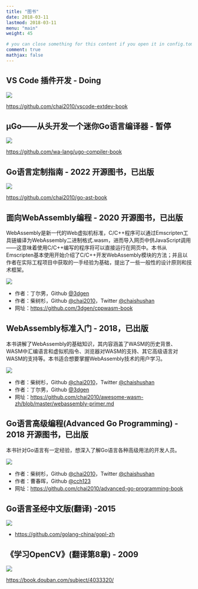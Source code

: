 ```yaml
---
title: "图书"
date: 2018-03-11
lastmod: 2018-03-11
menu: "main"
weight: 45

# you can close something for this content if you open it in config.toml.
comment: true
mathjax: false
---
```



## VS Code 插件开发 - Doing

![](https://chai2010.cn/vscode-extdev-book/cover.svg)

https://github.com/chai2010/vscode-extdev-book

## µGo——从头开发一个迷你Go语言编译器 - 暂停

![](/images/book-ugo.png)

https://github.com/wa-lang/ugo-compiler-book

## Go语言定制指南 - 2022 开源图书，已出版

![](/images/book-go-ast.jpg)

https://github.com/chai2010/go-ast-book

## 面向WebAssembly编程 - 2020 开源图书，已出版

WebAssembly是新一代的Web虚拟机标准，C/C++程序可以通过Emscripten工具链编译为WebAssembly二进制格式.wasm，进而导入网页中供JavaScript调用——这意味着使用C/C++编写的程序将可以直接运行在网页中。本书从Emscripten基本使用开始介绍了C/C++开发WebAssembly模块的方法；并且以作者在实际工程项目中获取的一手经验为基础，提出了一些一般性的设计原则和技术框架。

![](/images/book-wasm-02.jpg)

- 作者：丁尔男，Github [@3dgen](https://github.com/3dgen)
- 作者：柴树杉，Github [@chai2010](https://github.com/chai2010)，Twitter [@chaishushan](https://twitter.com/chaishushan)
- 网址：https://github.com/3dgen/cppwasm-book


## WebAssembly标准入门 - 2018，已出版

本书讲解了WebAssembly的基础知识，其内容涵盖了WASM的历史背景、WASM中汇编语言和虚拟机指令、浏览器对WASM的支持、其它高级语言对WASM的支持等。本书适合想要掌握WebAssembly技术的用户学习。

![](/images/book-wasm-01.png)

- 作者：柴树杉，Github [@chai2010](https://github.com/chai2010)，Twitter [@chaishushan](https://twitter.com/chaishushan)
- 作者：丁尔男，Github [@3dgen](https://github.com/3dgen)
- 网址：https://github.com/chai2010/awesome-wasm-zh/blob/master/webassembly-primer.md


## Go语言高级编程(Advanced Go Programming) - 2018 开源图书，已出版

本书针对Go语言有一定经验，想深入了解Go语言各种高级用法的开发人员。

![](/images/book-go-chai.png)

- 作者：柴树杉，Github [@chai2010](https://github.com/chai2010)，Twitter [@chaishushan](https://twitter.com/chaishushan)
- 作者：曹春晖，Github [@cch123](https://github.com/cch123)
- 网址：https://github.com/chai2010/advanced-go-programming-book


## Go语言圣经中文版(翻译) -2015

![](/images/book-gopl-zh.jpg)

- https://github.com/golang-china/gopl-zh

<!--

## 论文

- [基于OpenCV的汉字绘制研究(PDF)](/static/docs/opencv-hanzi.pdf) - 计算机工程与设计, 2008
- [CASL汇编器的设计与实现(PDF)](/static/docs/casl-assembler.pdf) - 2005
- [COMET虚拟机的设计与实现(PDF)](/static/docs/comet-vm.pdf) - 2005

-->

## 《学习OpenCV》(翻译第8章) - 2009

![](/images/book-opencv-zh.jpg)

https://book.douban.com/subject/4033320/
